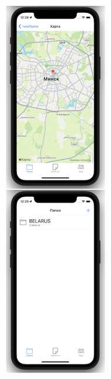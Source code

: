 ![Image text](https://github.com/AlexSmyk/My-iOS-Apps/blob/main/LocationNotes/image1.png?raw=true)
![Image text](https://github.com/AlexSmyk/My-iOS-Apps/blob/main/LocationNotes/image2.png?raw=true)
